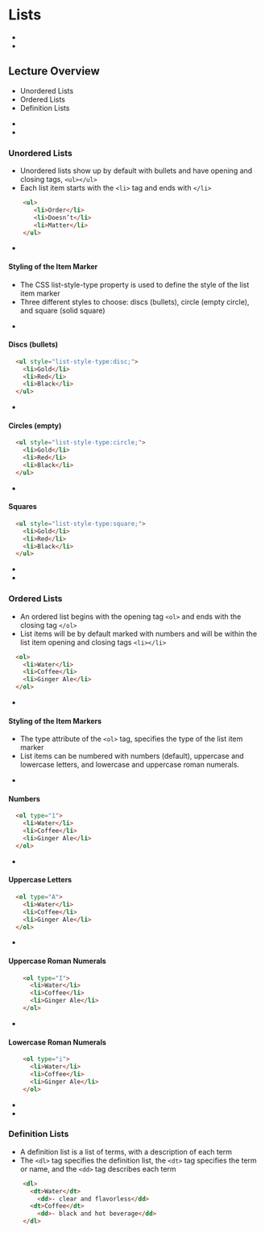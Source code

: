 # Lists


-
-
## Lecture Overview
* Unordered Lists
* Ordered Lists
* Definition Lists


-
-
### Unordered Lists
* Unordered lists show up by default with bullets and have opening and closing tags, `<ul></ul>`
* Each list item starts with the `<li>` tag and ends with `</li>`

```HTML
    <ul>
       <li>Order</li>
       <li>Doesn’t</li>
       <li>Matter</li>
    </ul>
```
-
#### Styling of the Item Marker
* The CSS list-style-type property is used to define the style of the list item marker
* Three different styles to choose: discs (bullets), circle (empty circle), and square (solid square)

-
#### Discs (bullets)
```HTML
  <ul style="list-style-type:disc;">
    <li>Gold</li>
    <li>Red</li>
    <li>Black</li>
  </ul>
```


-
#### Circles (empty)
```HTML
  <ul style="list-style-type:circle;">
    <li>Gold</li>
    <li>Red</li>
    <li>Black</li>
  </ul>
```

-
#### Squares
```HTML
  <ul style="list-style-type:square;">
    <li>Gold</li>
    <li>Red</li>
    <li>Black</li>
  </ul>
```


-
-
### Ordered Lists
* An ordered list begins with the opening tag `<ol>` and ends with the closing tag `</ol>`
* List items will be by default marked with numbers and will be within the  list item opening and closing tags `<li></li>`

```HTML
  <ol>
    <li>Water</li>
    <li>Coffee</li>
    <li>Ginger Ale</li>
  </ol>
```

-
#### Styling of the Item Markers
* The type attribute of the `<ol>` tag, specifies the type of the list item marker
* List items can be numbered with numbers (default), uppercase and lowercase letters, and lowercase and uppercase roman numerals.


-
#### Numbers
```HTML
  <ol type="1">
    <li>Water</li>
    <li>Coffee</li>
    <li>Ginger Ale</li>
  </ol>
```


-
#### Uppercase Letters
```HTML
  <ol type="A">
    <li>Water</li>
    <li>Coffee</li>
    <li>Ginger Ale</li>
  </ol>
```



-
#### Uppercase Roman Numerals
```HTML
    <ol type="I">
      <li>Water</li>
      <li>Coffee</li>
      <li>Ginger Ale</li>
    </ol>
```


-
#### Lowercase Roman Numerals
```HTML
    <ol type="i">
      <li>Water</li>
      <li>Coffee</li>
      <li>Ginger Ale</li>
    </ol>
```




-
-
### Definition Lists
* A definition list is a list of terms, with a description of each term
* The `<dl>` tag specifies the definition list, the `<dt>` tag specifies the term or name, and the `<dd>` tag describes each term

```HTML
    <dl>
      <dt>Water</dt>
        <dd>- clear and flavorless</dd>
      <dt>Coffee</dt>
        <dd>- black and hot beverage</dd>
    </dl>
```
